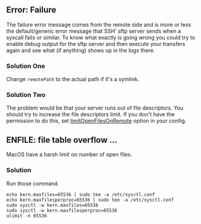 ## Error: Failure

The failure error message comes from the remote side and is more or less the default/generic error message that SSH' sftp server sends when a syscall fails or similar. To know what exactly is going wrong you could try to enable debug output for the sftp server and then execute your transfers again and see what (if anything) shows up in the logs there.

### Solution One
Change `remotePath` to the actual path if it's a symlink.

### Solution Two
The problem would be that your server runs out of file descriptors. You should try to increase the file descriptors limit. If you don't have the permission to do this, set [limitOpenFilesOnRemote](https://github.com/liximomo/vscode-sftp/wiki/Config#limitopenfilesonremote) option in your config.

## ENFILE: file table overflow ...

MacOS have a harsh limit on number of open files.

### Solution

Run those command

```
echo kern.maxfiles=65536 | sudo tee -a /etc/sysctl.conf
echo kern.maxfilesperproc=65536 | sudo tee -a /etc/sysctl.conf
sudo sysctl -w kern.maxfiles=65536
sudo sysctl -w kern.maxfilesperproc=65536
ulimit -n 65536
```
